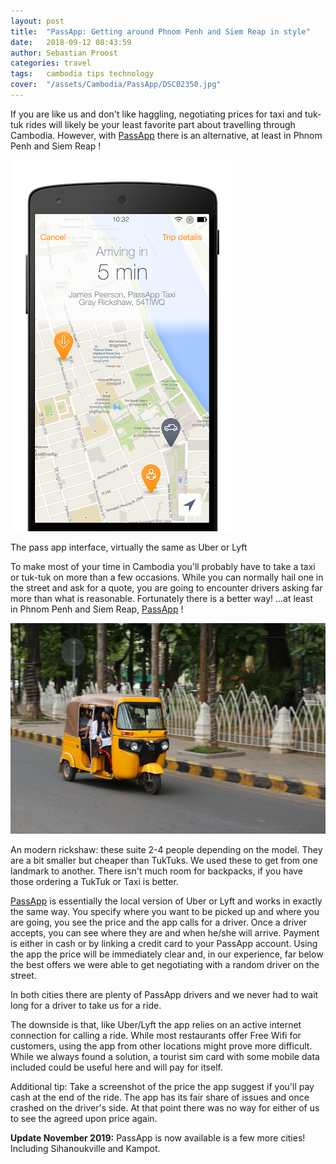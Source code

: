 ```yaml
---
layout: post
title:  "PassApp: Getting around Phnom Penh and Siem Reap in style"
date:   2018-09-12 08:43:59
author: Sebastian Proost
categories: travel
tags:	cambodia tips technology
cover:  "/assets/Cambodia/PassApp/DSC02350.jpg"
---
```


If you are like us and don't like haggling, negotiating prices for taxi and tuk-tuk rides will likely be your least favorite part about travelling through Cambodia. However, with <a href="https://play.google.com/store/apps/details?id=com.multibrains.taxi.passenger.passapptaxis">PassApp</a> there is an alternative, at least in Phnom Penh and Siem Reap !

<img src="/assets/Cambodia/PassApp/passapp_interface.png">
<p class="caption">The pass app interface, virtually the same as Uber or Lyft</p>

To make most of your time in Cambodia you'll probably have to take a taxi or tuk-tuk on more than a few occasions. While you can normally hail one in the street and ask for a quote, you are going to encounter drivers asking far more than what is reasonable. Fortunately there is a better way! ...at least in Phnom Penh and Siem Reap, <a href="https://play.google.com/store/apps/details?id=com.multibrains.taxi.passenger.passapptaxis">PassApp</a> !

<img src="/assets/Cambodia/PassApp/DSC02350.jpg">
<p class="caption">An modern rickshaw: these suite 2-4 people depending on the model. They are a bit smaller but cheaper than TukTuks. We used these to get from one landmark to another. There isn't much room for backpacks, if you have those ordering a TukTuk or Taxi is better.</p>

<a href="https://play.google.com/store/apps/details?id=com.multibrains.taxi.passenger.passapptaxis">PassApp</a> is essentially the local version of Uber or Lyft and works in exactly the same way. You specify where you want to be picked up and where you are going, you see the price and the app calls for a driver. Once a driver accepts, you can see where they are and when he/she will arrive. Payment is either in cash or by linking a credit card to your PassApp account. Using the app the price will be immediately clear and, in our experience, far below the best offers we were able to get negotiating with a random driver on the street.

In both cities there are plenty of PassApp drivers and we never had to wait long for a driver to take us for a ride.

The downside is that, like Uber/Lyft the app relies on an active internet connection for calling a ride. While most restaurants offer Free Wifi for customers, using the app from other locations might prove more difficult. While we always found a solution, a tourist sim card with some mobile data included could be useful here and will pay for itself.

Additional tip: Take a screenshot of the price the app suggest if you'll pay cash at the end of the ride. The app has its fair share of issues and once crashed on the driver's side. At that point there was no way for either of us to see the agreed upon price again.

**Update November 2019:** PassApp is now available is a few more cities! Including Sihanoukville and Kampot.

